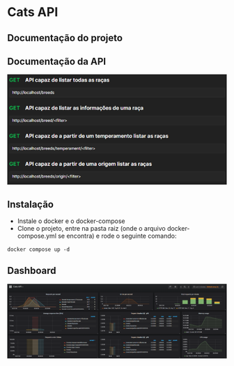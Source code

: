 Cats API
=============
Documentação do projeto
-----------------------

Documentação da API
-------------------
![Imagem da documentação da API](imgs/apis.png)

Instalação
----------
- Instale o docker e o docker-compose
- Clone o projeto, entre na pasta raiz (onde o arquivo docker-compose.yml se encontra) e rode o seguinte comando:
```
docker compose up -d
```

Dashboard
---------
![Imagem das Dashboards](imgs/grafana.png)